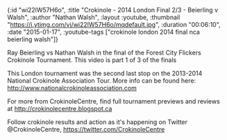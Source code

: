 {:id "wi22lW57H6o",
 :title "Crokinole - 2014 London Final 2/3 - Beierling v Walsh",
 :author "Nathan Walsh",
 :layout :youtube,
 :thumbnail "https://i.ytimg.com/vi/wi22lW57H6o/mqdefault.jpg",
 :duration "00:06:10",
 :date "2015-01-17",
 :youtube-tags ["crokinole london 2014 final nca beierling walsh"]}


Ray Beierling vs Nathan Walsh in the final of the Forest City Flickers Crokinole Tournament. This video is part 1 of 3 of the finals

This London tournament was the second last stop on the 2013-2014 National Crokinole Association Tour. More info can be found here: http://www.nationalcrokinoleassociation.com

For more from CrokinoleCentre, find full tournament previews and reviews at http://crokinolecentre.blogspot.ca

Follow crokinole results and action as it's happening on Twitter @CrokinoleCentre, https://twitter.com/CrokinoleCentre
